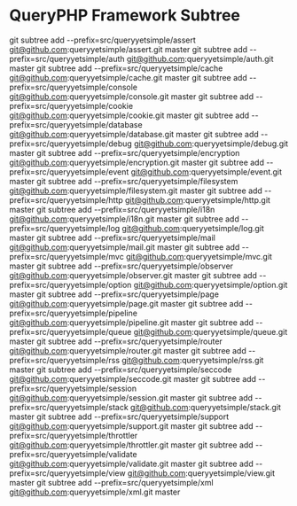 # QueryPHP Framework Subtree

git subtree add --prefix=src/queryyetsimple/assert git@github.com:queryyetsimple/assert.git master
git subtree add --prefix=src/queryyetsimple/auth git@github.com:queryyetsimple/auth.git master
git subtree add --prefix=src/queryyetsimple/cache git@github.com:queryyetsimple/cache.git master
git subtree add --prefix=src/queryyetsimple/console git@github.com:queryyetsimple/console.git master
git subtree add --prefix=src/queryyetsimple/cookie git@github.com:queryyetsimple/cookie.git master
git subtree add --prefix=src/queryyetsimple/database git@github.com:queryyetsimple/database.git master
git subtree add --prefix=src/queryyetsimple/debug git@github.com:queryyetsimple/debug.git master
git subtree add --prefix=src/queryyetsimple/encryption git@github.com:queryyetsimple/encryption.git master
git subtree add --prefix=src/queryyetsimple/event git@github.com:queryyetsimple/event.git master
git subtree add --prefix=src/queryyetsimple/filesystem git@github.com:queryyetsimple/filesystem.git master
git subtree add --prefix=src/queryyetsimple/http git@github.com:queryyetsimple/http.git master
git subtree add --prefix=src/queryyetsimple/i18n git@github.com:queryyetsimple/i18n.git master
git subtree add --prefix=src/queryyetsimple/log git@github.com:queryyetsimple/log.git master
git subtree add --prefix=src/queryyetsimple/mail git@github.com:queryyetsimple/mail.git master
git subtree add --prefix=src/queryyetsimple/mvc git@github.com:queryyetsimple/mvc.git master
git subtree add --prefix=src/queryyetsimple/observer git@github.com:queryyetsimple/observer.git master
git subtree add --prefix=src/queryyetsimple/option git@github.com:queryyetsimple/option.git master
git subtree add --prefix=src/queryyetsimple/page git@github.com:queryyetsimple/page.git master
git subtree add --prefix=src/queryyetsimple/pipeline git@github.com:queryyetsimple/pipeline.git master
git subtree add --prefix=src/queryyetsimple/queue git@github.com:queryyetsimple/queue.git master
git subtree add --prefix=src/queryyetsimple/router git@github.com:queryyetsimple/router.git master
git subtree add --prefix=src/queryyetsimple/rss git@github.com:queryyetsimple/rss.git master
git subtree add --prefix=src/queryyetsimple/seccode git@github.com:queryyetsimple/seccode.git master
git subtree add --prefix=src/queryyetsimple/session git@github.com:queryyetsimple/session.git master
git subtree add --prefix=src/queryyetsimple/stack git@github.com:queryyetsimple/stack.git master
git subtree add --prefix=src/queryyetsimple/support git@github.com:queryyetsimple/support.git master
git subtree add --prefix=src/queryyetsimple/throttler git@github.com:queryyetsimple/throttler.git master
git subtree add --prefix=src/queryyetsimple/validate git@github.com:queryyetsimple/validate.git master
git subtree add --prefix=src/queryyetsimple/view git@github.com:queryyetsimple/view.git master
git subtree add --prefix=src/queryyetsimple/xml git@github.com:queryyetsimple/xml.git master